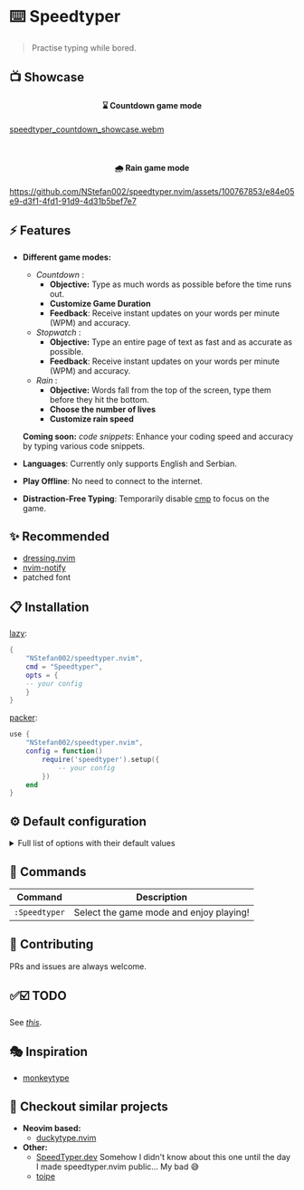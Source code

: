 # ⌨️ Speedtyper

>Practise typing while bored.

## 📺 Showcase

<h4 align="center">⌛ Countdown game mode</h4>

[speedtyper_countdown_showcase.webm](https://github.com/NStefan002/speedtyper.nvim/assets/100767853/767464b2-96d6-4ea9-9486-4aa98135d0ae)

<br>

<h4 align="center">🌧️ Rain game mode</h4>

https://github.com/NStefan002/speedtyper.nvim/assets/100767853/e84e05e9-d3f1-4fd1-91d9-4d31b5bef7e7


<!-- _[GIF version](https://github.com/NStefan002/speedtyper.nvim/assets/100767853/207f0573-86f4-4d27-bf58-90d62a1a1b3e)_ -->



## ⚡️ Features

- **Different game modes:**
    * _Countdown_ :
        - **Objective:** Type as much words as possible before the time runs out.
        - **Customize Game Duration**
        - **Feedback**: Receive instant updates on your words per minute (WPM) and accuracy.
    * _Stopwatch_ :
        - **Objective:** Type an entire page of text as fast and as accurate as possible.
        - **Feedback**: Receive instant updates on your words per minute (WPM) and accuracy.
    * _Rain_ :
        - **Objective:** Words fall from the top of the screen, type them before they hit the bottom.
        - **Choose the number of lives**
        - **Customize rain speed**

    **Coming soon:** _code snippets_: Enhance your coding speed and accuracy by typing various code snippets.
- **Languages**: Currently only supports English and Serbian.
- **Play Offline**: No need to connect to the internet. <!-- **_Coming soon:_** Online mode with a larger variety of words. -->
- **Distraction-Free Typing**: Temporarily disable [cmp](https://github.com/hrsh7th/nvim-cmp) to focus on the game.


## ✨ Recommended
- [dressing.nvim](https://github.com/stevearc/dressing.nvim)
- [nvim-notify](https://github.com/rcarriga/nvim-notify)
- patched font

## 📋 Installation

[lazy](https://github.com/folke/lazy.nvim):

```lua
{
    "NStefan002/speedtyper.nvim",
    cmd = "Speedtyper",
    opts = {
    -- your config
    }
}
```

[packer](https://github.com/wbthomason/packer.nvim):

```lua
use {
    "NStefan002/speedtyper.nvim",
    config = function()
        require('speedtyper').setup({
            -- your config
        })
    end
}
```

## ⚙ Default configuration

<details>
<summary>Full list of options with their default values</summary>

```lua
{
    window = {
        height = 5, -- integer >= 5 | float in range (0, 1)
        width = 0.55, -- integer | float in range (0, 1)
        border = "rounded", -- "none" | "single" | "double" | "rounded" | "shadow" | "solid"
    },
    language = "en", -- "en" | "sr" currently only only supports English and Serbian
    game_modes = { -- prefered settings for different game modes
        -- type until time expires
        countdown = {
            time = 30,
        },
        -- type until you complete one page
        stopwatch = {
            hide_time = true, -- hide time while typing
        },
        -- NOTE: the window height will become the same as the window width
        rain = {
            initial_speed = 1.5, -- words fall down by one line every x seconds
            throttle = 7, -- increase speed every x seconds (set to -1 for constant speed)
            lives = 3,
        },
    },
    -- specify highlight group for each component
    highlights = {
        untyped_text = "Comment",
        typo = "ErrorMsg",
        clock = "ErrorMsg",
        falling_word_typed = "DiagnosticOk",
        falling_word = "Normal",
        falling_word_warning1 = "WarningMsg",
        falling_word_warning2 = "ErrorMsg",
    },
}
```

</details>

## 🧰 Commands

|   Command   |         Description        |
|-------------|----------------------------|
|  `:Speedtyper`  | Select the game mode and enjoy playing! |

## 🤝 Contributing

PRs and issues are always welcome.

## ✅☑️ TODO
See _[this](https://github.com/NStefan002/speedtyper.nvim/blob/main/TODO.md)_.

## 🎭 Inspiration

* [monkeytype](https://monkeytype.com/)

## 👀 Checkout similar projects

* **Neovim based:**
    - [duckytype.nvim](https://github.com/kwakzalver/duckytype.nvim)
* **Other:**
    - [SpeedTyper.dev](https://www.speedtyper.dev/)  Somehow I didn't know about this one until the day I made speedtyper.nvim public... My bad 😅
    - [toipe](https://github.com/Samyak2/toipe)
